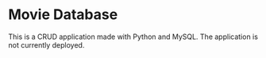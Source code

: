 # Movie Database 

This is a CRUD application made with Python and MySQL. The application is not currently deployed. 

